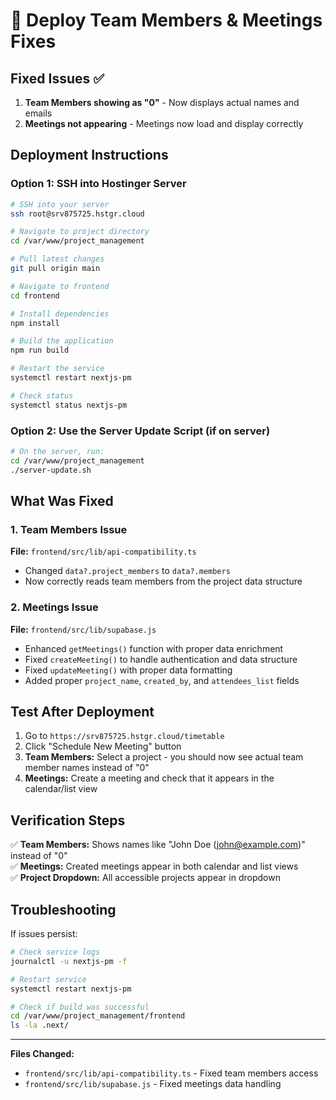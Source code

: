 # 🚀 Deploy Team Members & Meetings Fixes

## Fixed Issues ✅
1. **Team Members showing as "0"** - Now displays actual names and emails
2. **Meetings not appearing** - Meetings now load and display correctly

## Deployment Instructions

### Option 1: SSH into Hostinger Server
```bash
# SSH into your server
ssh root@srv875725.hstgr.cloud

# Navigate to project directory
cd /var/www/project_management

# Pull latest changes
git pull origin main

# Navigate to frontend
cd frontend

# Install dependencies
npm install

# Build the application
npm run build

# Restart the service
systemctl restart nextjs-pm

# Check status
systemctl status nextjs-pm
```

### Option 2: Use the Server Update Script (if on server)
```bash
# On the server, run:
cd /var/www/project_management
./server-update.sh
```

## What Was Fixed

### 1. Team Members Issue
**File:** `frontend/src/lib/api-compatibility.ts`
- Changed `data?.project_members` to `data?.members`
- Now correctly reads team members from the project data structure

### 2. Meetings Issue
**File:** `frontend/src/lib/supabase.js`
- Enhanced `getMeetings()` function with proper data enrichment
- Fixed `createMeeting()` to handle authentication and data structure
- Fixed `updateMeeting()` with proper data formatting
- Added proper `project_name`, `created_by`, and `attendees_list` fields

## Test After Deployment

1. Go to `https://srv875725.hstgr.cloud/timetable`
2. Click "Schedule New Meeting" button
3. **Team Members:** Select a project - you should now see actual team member names instead of "0"
4. **Meetings:** Create a meeting and check that it appears in the calendar/list view

## Verification Steps

✅ **Team Members:** Shows names like "John Doe (john@example.com)" instead of "0"  
✅ **Meetings:** Created meetings appear in both calendar and list views  
✅ **Project Dropdown:** All accessible projects appear in dropdown  

## Troubleshooting

If issues persist:
```bash
# Check service logs
journalctl -u nextjs-pm -f

# Restart service
systemctl restart nextjs-pm

# Check if build was successful
cd /var/www/project_management/frontend
ls -la .next/
```

---
**Files Changed:**
- `frontend/src/lib/api-compatibility.ts` - Fixed team members access
- `frontend/src/lib/supabase.js` - Fixed meetings data handling 